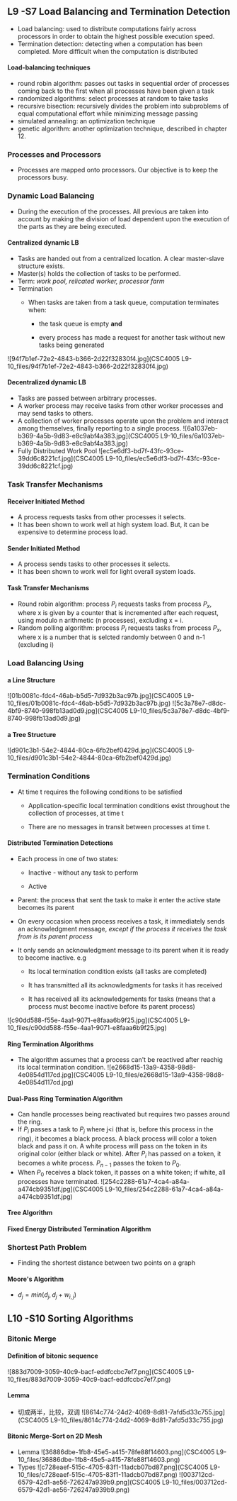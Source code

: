 ## L9 -S7 Load Balancing and Termination Detection
* Load balancing: used to distribute computations fairly across processors in order to obtain the highest possible execution speed.
* Termination detection: detecting when a computation has been completed. More difficult when the computation is distributed
#### Load-balancing techniques
* round robin algorithm: passes out tasks in sequential order of processes coming back to the first when all processes have been given a task
* randomized algorithms: select processes at random to take tasks
* recursive bisection: recursively divides the problem into subproblems of equal computational effort while minimizing message passing
* simulated annealing: an optimization technique
* genetic algorithm: another optimization technique, described in chapter 12.
### Processes and Processors
* Processes are mapped onto processors. Our objective is to keep the processors busy.
### Dynamic Load Balancing
* During the execution of the processes. All previous are taken into account by making the division of load dependent upon the execution of the parts as they are being executed.
#### Centralized dynamic LB
* Tasks are handed out from a centralized location. A clear master-slave structure exists.
* Master(s) holds the collection of tasks to be performed.
* Term: *work pool, relicated worker, processor farm*
* Termination
    * When tasks are taken from a task queue, computation terminates when:

        * the task queue is empty **and**

        * every process has made a request for another task without new tasks being generated

![94f7b1ef-72e2-4843-b366-2d22f32830f4.jpg](CSC4005 L9-10_files/94f7b1ef-72e2-4843-b366-2d22f32830f4.jpg)
#### Decentralized dynamic LB
* Tasks are passed between arbitrary processes.
* A worker process may receive tasks from other worker processes and may send tasks to others.
* A collection of worker processes operate upon the problem and interact among themselves, finally reporting to a single process.
![6a1037eb-b369-4a5b-9d83-e8c9abf4a383.jpg](CSC4005 L9-10_files/6a1037eb-b369-4a5b-9d83-e8c9abf4a383.jpg)
* Fully Distributed Work Pool
![ec5e6df3-bd7f-43fc-93ce-39dd6c8221cf.jpg](CSC4005 L9-10_files/ec5e6df3-bd7f-43fc-93ce-39dd6c8221cf.jpg)
### Task Transfer Mechanisms
#### Receiver Initiated Method
* A process requests tasks from other processes it selects.
* It has been shown to work well at high system load. But, it can be expensive to determine process load.
#### Sender Initiated Method
* A process sends tasks to other processes it selects.
*  It has been shown to work well for light overall system loads.
#### Task Transfer Mechanisms
* Round robin algorithm: process $P_i$ requests tasks from process $P_x$, where x is given by a counter that is incremented after each request, using modulo n arithmetic (n processes), excluding x = i.
* Random polling algorithm: process  $P_i$ requests tasks from process $P_x$, where x is a number that is selcted randomly between 0 and n-1 (excluding i)
### Load Balancing Using 
#### a Line Structure
![01b0081c-fdc4-46ab-b5d5-7d932b3ac97b.jpg](CSC4005 L9-10_files/01b0081c-fdc4-46ab-b5d5-7d932b3ac97b.jpg)
![5c3a78e7-d8dc-4bf9-8740-998fb13ad0d9.jpg](CSC4005 L9-10_files/5c3a78e7-d8dc-4bf9-8740-998fb13ad0d9.jpg)


#### a Tree Structure
![d901c3b1-54e2-4844-80ca-6fb2bef0429d.jpg](CSC4005 L9-10_files/d901c3b1-54e2-4844-80ca-6fb2bef0429d.jpg)
### Termination Conditions
* At time t requires the following conditions to be satisfied
    * Application-specific local termination conditions exist throughout the collection of processes, at time t

    * There are no messages in transit between processes at time t.

#### Distributed Termination Detections
* Each process in one of two states:
    * Inactive -  without any task to perform

    * Active

* Parent: the process that sent the task to make it enter the active state becomes its parent
* On every occasion when process receives a task, it immediately sends an acknowledgment message, *except if the process it receives the task from is its parent process*
* It only sends an acknowledgment message to its parent when it is ready to become inactive. e.g
    * Its local termination condition exists (all tasks are completed)

    * It has transmitted all its acknowledgments for tasks it has received

    * It has received all its acknowledgements for tasks  (means that a process must become inactive before its parent process)

![c90dd588-f55e-4aa1-9071-e8faaa6b9f25.jpg](CSC4005 L9-10_files/c90dd588-f55e-4aa1-9071-e8faaa6b9f25.jpg)
#### Ring Termination Algorithms
* The algorithm assumes that a process can't be reactived after reachig its local termination condition.
![e2668d15-13a9-4358-98d8-4e0854d117cd.jpg](CSC4005 L9-10_files/e2668d15-13a9-4358-98d8-4e0854d117cd.jpg)
#### Dual-Pass Ring Termination Algorithm
* Can handle processes being reactivated but requires two passes around the ring.
* If $P_i$ passes a task to $P_j$ where j<i (that is, before this process in the ring), it becomes a black process. A black process will color a token black and pass it on. A white process will pass on the token in its original color (either black or white). After $P_i$ has passed on a token, it becomes a white process. $P_{n-1}$ passes the token to $P_0$.
* When $P_0$ receives a black token, it passes on a white token; if white, all processes have terminated.
![254c2288-61a7-4ca4-a84a-a474cb9351df.jpg](CSC4005 L9-10_files/254c2288-61a7-4ca4-a84a-a474cb9351df.jpg)
#### Tree Algorithm
#### Fixed Energy Distributed Termination Algorithm
### Shortest Path Problem
* Finding the shortest distance between two points on a graph
#### Moore's Algorithm
* $d_j = min(d_j,d_j+w_{i,j})$


## L10 -S10 Sorting Algorithms
### Bitonic Merge
#### Definition of bitonic sequence
![883d7009-3059-40c9-bacf-eddfccbc7ef7.png](CSC4005 L9-10_files/883d7009-3059-40c9-bacf-eddfccbc7ef7.png)
#### Lemma
* 切成两半，比较，双调
![8614c774-24d2-4069-8d81-7afd5d33c755.jpg](CSC4005 L9-10_files/8614c774-24d2-4069-8d81-7afd5d33c755.jpg)
#### Bitonic Merge-Sort on 2D Mesh
* Lemma
![36886dbe-1fb8-45e5-a415-78fe88f14603.png](CSC4005 L9-10_files/36886dbe-1fb8-45e5-a415-78fe88f14603.png)
* Types
![c728eaef-515c-4705-83f1-11adcb07bd87.png](CSC4005 L9-10_files/c728eaef-515c-4705-83f1-11adcb07bd87.png)
![003712cd-6579-42d1-ae56-726247a939b9.png](CSC4005 L9-10_files/003712cd-6579-42d1-ae56-726247a939b9.png)
